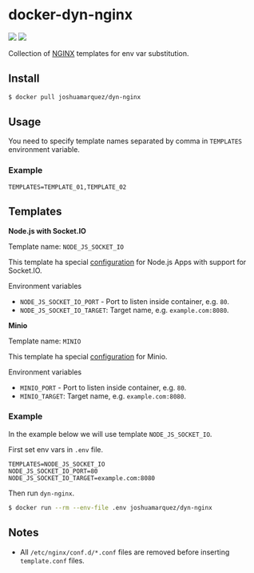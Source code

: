# docker-dyn-nginx

[![](https://images.microbadger.com/badges/version/joshuamarquez/dyn-nginx:0.1.0.svg)](https://microbadger.com/images/joshuamarquez/dyn-nginx:0.1.0 "Get your own version badge on microbadger.com") [![](https://images.microbadger.com/badges/image/joshuamarquez/dyn-nginx:0.1.0.svg)](https://microbadger.com/images/joshuamarquez/dyn-nginx:0.1.0 "Get your own image badge on microbadger.com")

Collection of [NGINX](https://hub.docker.com/r/library/nginx/) templates for env var substitution.

## Install

```sh
$ docker pull joshuamarquez/dyn-nginx
```

## Usage

You need to specify template names separated by comma in `TEMPLATES` environment variable.

### Example

```
TEMPLATES=TEMPLATE_01,TEMPLATE_02
```

## Templates

**Node.js with Socket.IO**

Template name: `NODE_JS_SOCKET_IO`

This template ha special [configuration](https://www.nginx.com/blog/nginx-nodejs-websockets-socketio) for Node.js Apps with support for Socket.IO.

Environment variables

* `NODE_JS_SOCKET_IO_PORT` - Port to listen inside container, e.g. `80`.
* `NODE_JS_SOCKET_IO_TARGET`: Target name, e.g. `example.com:8080`.

**Minio**

Template name: `MINIO`

This template ha special [configuration](https://docs.minio.io/docs/setup-nginx-proxy-with-minio) for Minio.

Environment variables

* `MINIO_PORT` - Port to listen inside container, e.g. `80`.
* `MINIO_TARGET`: Target name, e.g. `example.com:8080`.

### Example

In the example below we will use template `NODE_JS_SOCKET_IO`.

First set env vars in `.env` file.

```
TEMPLATES=NODE_JS_SOCKET_IO
NODE_JS_SOCKET_IO_PORT=80
NODE_JS_SOCKET_IO_TARGET=example.com:8080
```

Then run `dyn-nginx`.

```bash
$ docker run --rm --env-file .env joshuamarquez/dyn-nginx
```

## Notes

* All `/etc/nginx/conf.d/*.conf` files are removed before inserting `template.conf` files.